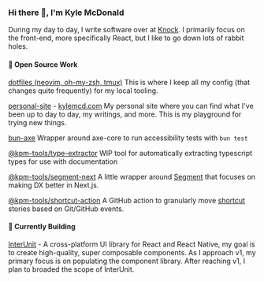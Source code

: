 ### Hi there 👋, I'm Kyle McDonald

During my day to day, I write software over at [Knock](https://github.com/knocklabs). I primarily focus on the front-end, more specifically React, but I like to go down lots of rabbit holes. 

#### 🚀 Open Source Work

[dotfiles (neovim, oh-my-zsh, tmux)](https://github.com/kylemcd.com/dotfiles)
This is where I keep all my config (that changes quite frequently) for my local tooling.
   
[personal-site](https://github.com/kylemcd/personal-site) - [kylemcd.com](https://kylemcd.com)
My personal site where you can find what I've been up to day to day, my writings, and more. This is my playground for trying new things.

[bun-axe](https://github.com/kylemcd/bun-axe)
Wrapper around axe-core to run accessibility tests with `bun test`

[@kpm-tools/type-extractor](https://github.com/kpm-tools/type-extractor)
WIP tool for automatically extracting typescript types for use with documentation
   
[@kpm-tools/segment-next](https://github.com/kpm-tools/segment-next)
A little wrapper around [Segment](https://segment.com) that focuses on making DX better in Next.js.
   
[@kpm-tools/shortcut-action](https://github.com/kpm-tools/shortcut-action)
A GitHub action to granularly move [shortcut](https://shortcut.com) stories based on Git/GitHub events.





#### 🔨 Currently Building

[InterUnit](https://github.com/interunit/ui) - A cross-platform UI library for React and React Native, my goal is to create high-quality, super composable components. As I approach v1, my primary focus is on populating the component library. After reaching v1, I plan to broaded the scope of InterUnit.
